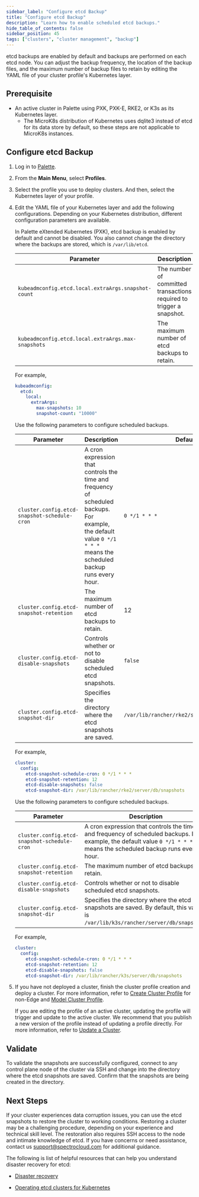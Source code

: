 ```yaml
---
sidebar_label: "Configure etcd Backup"
title: "Configure etcd Backup"
description: "Learn how to enable scheduled etcd backups."
hide_table_of_contents: false
sidebar_position: 45
tags: ["clusters", "cluster management", "backup"]
---
```


etcd backups are enabled by default and backups are performed on each etcd node. You can adjust the backup frequency,
the location of the backup files, and the maximum number of backup files to retain by editing the YAML file of your
cluster profile's Kubernetes layer.

## Prerequisite

- An active cluster in Palette using PXK, PXK-E, RKE2, or K3s as its Kubernetes layer.
  - The MicroK8s distribution of Kubernetes uses dqlite3 instead of etcd for its data store by default, so these steps
    are not applicable to MicroK8s instances.

## Configure etcd Backup

1. Log in to [Palette](https://console.spectrocloud.com).

2. From the **Main Menu**, select **Profiles**.

3. Select the profile you use to deploy clusters. And then, select the Kubernetes layer of your profile.

4. Edit the YAML file of your Kubernetes layer and add the following configurations. Depending on your Kubernetes
   distribution, different configuration parameters are available.

    <Tabs group="distribution">

    <TabItem value="PXK" label="PXK/PXK-E">

   In Palette eXtended Kubernetes (PXK), etcd backup is enabled by default and cannot be disabled. You also cannot
   change the directory where the backups are stored, which is `/var/lib/etcd`.

   | Parameter                                           | Description                                                          | Default |
   | --------------------------------------------------- | -------------------------------------------------------------------- | ------- |
   | `kubeadmconfig.etcd.local.extraArgs.snapshot-count` | The number of committed transactions required to trigger a snapshot. | 100000  |
   | `kubeadmconfig.etcd.local.extraArgs.max-snapshots`  | The maximum number of etcd backups to retain.                        | 5       |

   For example,

   ```yaml
   kubeadmconfig:
     etcd:
       local:
         extraArgs:
           max-snapshots: 10
           snapshot-count: "10000"
   ```

    </TabItem>

    <TabItem value="rke2" label="RKE2">

   Use the following parameters to configure scheduled backups.

   | Parameter                                    | Description                                                                                                                                                           | Default                                     |
   | -------------------------------------------- | --------------------------------------------------------------------------------------------------------------------------------------------------------------------- | ------------------------------------------- |
   | `cluster.config.etcd-snapshot-schedule-cron` | A cron expression that controls the time and frequency of scheduled backups. For example, the default value `0 */1 * * *` means the scheduled backup runs every hour. | `0 */1 * * *`                               |
   | `cluster.config.etcd-snapshot-retention`     | The maximum number of etcd backups to retain.                                                                                                                         | 12                                          |
   | `cluster.config.etcd-disable-snapshots`      | Controls whether or not to disable scheduled etcd snapshots.                                                                                                          | `false`                                     |
   | `cluster.config.etcd-snapshot-dir`           | Specifies the directory where the etcd snapshots are saved.                                                                                                           | `/var/lib/rancher/rke2/server/db/snapshots` |

   For example,

   ```yaml
   cluster:
     config:
       etcd-snapshot-schedule-cron: 0 */1 * * *
       etcd-snapshot-retention: 12
       etcd-disable-snapshots: false
       etcd-snapshot-dir: /var/lib/rancher/rke2/server/db/snapshots
   ```

    </TabItem>

    <TabItem value="k3s" label="K3S">

   Use the following parameters to configure scheduled backups.

   | Parameter                                    | Description                                                                                                                                                           | Default                                    |
   | -------------------------------------------- | --------------------------------------------------------------------------------------------------------------------------------------------------------------------- | ------------------------------------------ |
   | `cluster.config.etcd-snapshot-schedule-cron` | A cron expression that controls the time and frequency of scheduled backups. For example, the default value `0 */1 * * *` means the scheduled backup runs every hour. | `0 */1 * * *`                              |
   | `cluster.config.etcd-snapshot-retention`     | The maximum number of etcd backups to retain.                                                                                                                         | 12                                         |
   | `cluster.config.etcd-disable-snapshots`      | Controls whether or not to disable scheduled etcd snapshots.                                                                                                          | `false`                                    |
   | `cluster.config.etcd-snapshot-dir`           | Specifies the directory where the etcd snapshots are saved. By default, this value is `/var/lib/k3s/rancher/server/db/snapshots`.                                     | `/var/lib/rancher/k3s/server/db/snapshots` |

   For example,

   ```yaml
   cluster:
     config:
       etcd-snapshot-schedule-cron: 0 */1 * * *
       etcd-snapshot-retention: 12
       etcd-disable-snapshots: false
       etcd-snapshot-dir: /var/lib/rancher/k3s/server/db/snapshots
   ```

    </TabItem>

    </Tabs>

5. If you have not deployed a cluster, finish the cluster profile creation and deploy a cluster. For more information,
   refer to [Create Cluster Profile](../../../profiles/cluster-profiles/create-cluster-profiles/create-full-profile.md)
   for non-Edge and [Model Cluster Profile](../../edge/site-deployment/model-profile.md).

   If you are editing the profile of an active cluster, updating the profile will trigger and update to the active
   cluster. We recommend that you publish a new version of the profile instead of updating a profile directly. For more
   information, refer to [Update a Cluster](../cluster-updates.md).

## Validate

To validate the snapshots are successfully configured, connect to any control plane node of the cluster via SSH and
change into the directory where the etcd snapshots are saved. Confirm that the snapshots are being created in the
directory.

## Next Steps

If your cluster experiences data corruption issues, you can use the etcd snapshots to restore the cluster to working
conditions. Restoring a cluster may be a challenging procedure, depending on your experience and technical skill level.
The restoration also requires SSH access to the node and intimate knowledge of etcd. If you have concerns or need
assistance, contact us [support@spectrocloud.com](mailto:support@spectrocloud.com) for additional guidance.

The following is list of helpful resources that can help you understand disaster recovery for etcd:

- [Disaster recovery](https://etcd.io/docs/v3.5/op-guide/recovery/)

- [Operating etcd clusters for Kubernetes](https://kubernetes.io/docs/tasks/administer-cluster/configure-upgrade-etcd/)

